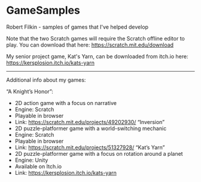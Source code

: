 # GameSamples
Robert Filkin - samples of games that I've helped develop

Note that the two Scratch games will require the Scratch offline editor to play. You can download that here: https://scratch.mit.edu/download

My senior project game, Kat's Yarn, can be downloaded from itch.io here: https://kersplosion.itch.io/kats-yarn 

-------------------------------------
Additional info about my games:

“A Knight’s Honor”:
  - 2D action game with a focus on narrative
  - Engine: Scratch
  - Playable in browser
  -	Link: https://scratch.mit.edu/projects/49202930/ 
“Inversion”
  - 2D puzzle-platformer game with a world-switching mechanic
  -	Engine: Scratch
  -	Playable in browser
  -	Link: https://scratch.mit.edu/projects/51327928/ 
“Kat’s Yarn”
   - 2D puzzle-platformer game with a focus on rotation around a planet
   - Engine: Unity
   - Available on Itch.io
   - Link: https://kersplosion.itch.io/kats-yarn 
